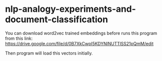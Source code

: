# nlp-analogy-experiments-and-document-classification

You can download word2vec trained embeddings before runs this program from this link: 
https://drive.google.com/file/d/0B7XkCwpI5KDYNlNUTTlSS21pQmM/edit

Then program will load this vectors initially.
